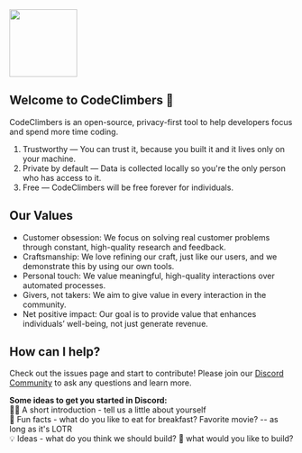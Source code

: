 <img src="https://github.com/user-attachments/assets/07f23126-21f3-47c1-a3df-7a65206bc6cd" width="120">

## Welcome to CodeClimbers 👋

CodeClimbers is an open-source, privacy-first tool to help developers focus and spend more time coding. 
1. Trustworthy — You can trust it, because you built it and it lives only on your machine.
2. Private by default — Data is collected locally so you're the only person who has access to it.
3. Free — CodeClimbers will be free forever for individuals.

## Our Values

- Customer obsession: We focus on solving real customer problems through constant, high-quality research and feedback.
- Craftsmanship: We love refining our craft, just like our users, and we demonstrate this by using our own tools.
- Personal touch: We value meaningful, high-quality interactions over automated processes.
- Givers, not takers: We aim to give value in every interaction in the community.
- Net positive impact: Our goal is to provide value that enhances individuals’ well-being, not just generate revenue.

## How can I help?
Check out the issues page and start to contribute! Please join our [Discord Community](https://discord.gg/zBnu8jGnHa) to ask any questions and learn more.

**Some ideas to get you started in Discord:**  
🙋‍♀️ A short introduction - tell us a little about yourself  
🍿 Fun facts - what do you like to eat for breakfast? Favorite movie? -- as long as it's LOTR  
💡 Ideas - what do you think we should build? 🔨 what would you like to build?
